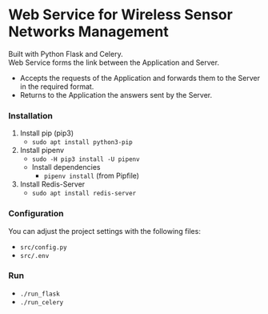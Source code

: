 # **Web Service** for Wireless Sensor Networks Management

Built with Python Flask and Celery. <br>
Web Service forms the link between the Application and Server. 
* Accepts the requests of the Application and forwards them to the Server in the required format.
* Returns to the Application the answers sent by the Server. 

### Installation
1) Install pip (pip3)
    - `sudo apt install python3-pip`
2) Install pipenv
    - `sudo -H pip3 install -U pipenv`
    - Install dependencies
        - `pipenv install` (from Pipfile)
3) Install Redis-Server
    - `sudo apt install redis-server`

### Configuration
You can adjust the project settings with the following files:
- `src/config.py`
- `src/.env`

### Run
- `./run_flask`
- `./run_celery`
